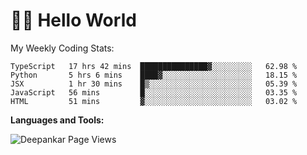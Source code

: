 # 👋🏽 Hello World 

<!--![Deepankar's github stats](https://github-readme-stats.vercel.app/api?username=Deep-Codes&count_private=true&show_icons=true&theme=radical)-->
My Weekly Coding Stats:

<!--START_SECTION:waka-->
```text
TypeScript   17 hrs 42 mins  ███████████████▓░░░░░░░░░   62.98 % 
Python       5 hrs 6 mins    ████▓░░░░░░░░░░░░░░░░░░░░   18.15 % 
JSX          1 hr 30 mins    █▒░░░░░░░░░░░░░░░░░░░░░░░   05.39 % 
JavaScript   56 mins         █░░░░░░░░░░░░░░░░░░░░░░░░   03.35 % 
HTML         51 mins         ▓░░░░░░░░░░░░░░░░░░░░░░░░   03.02 % 
```
<!--END_SECTION:waka-->

**Languages and Tools:**



<p align="left"> <img src="https://komarev.com/ghpvc/?username=Deep-Codes&label=Views&color=blue&style=plastic" alt="Deepankar Page Views" /> </p>
